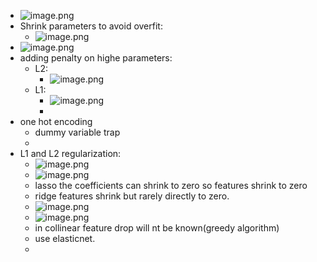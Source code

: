 - ![image.png](../assets/image_1681566233732_0.png)
- Shrink parameters to avoid overfit:
	- ![image.png](../assets/image_1681566355213_0.png)
- ![image.png](../assets/image_1681566412565_0.png)
- adding penalty on highe parameters:
	- L2:
		- ![image.png](../assets/image_1681566501631_0.png)
	- L1:
		- ![image.png](../assets/image_1681566684203_0.png)
		-
- one hot encoding
	- dummy variable trap
	-
- L1 and L2 regularization:
	- ![image.png](../assets/image_1681603554042_0.png)
	- ![image.png](../assets/image_1681603854007_0.png)
	- lasso the coefficients can shrink to zero so features shrink to zero
	- ridge features shrink but rarely directly to zero.
	- ![image.png](../assets/image_1681603954684_0.png)
	- ![image.png](../assets/image_1681604009985_0.png)
	- in collinear feature drop will nt be known(greedy algorithm)
	- use elasticnet.
	-